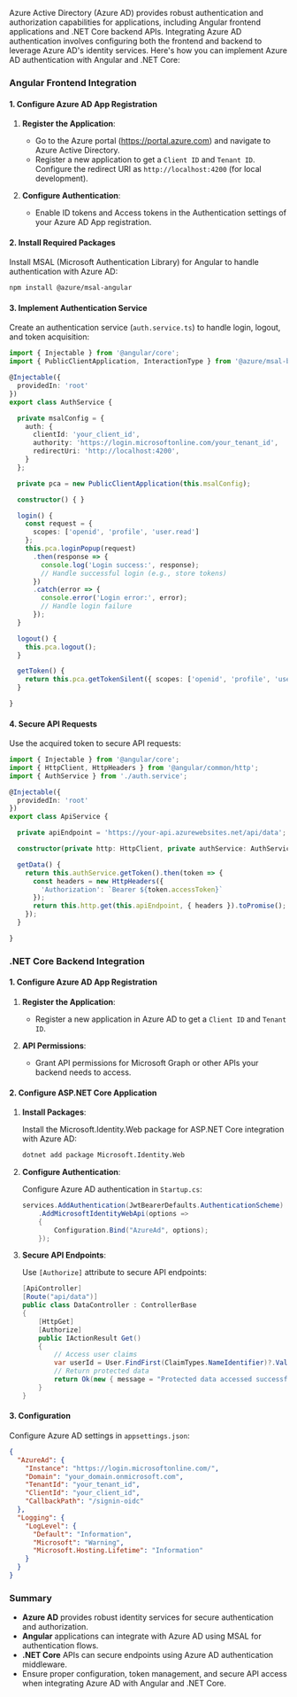 Azure Active Directory (Azure AD) provides robust authentication and authorization capabilities for applications, including Angular frontend applications and .NET Core backend APIs. Integrating Azure AD authentication involves configuring both the frontend and backend to leverage Azure AD's identity services. Here's how you can implement Azure AD authentication with Angular and .NET Core:

### Angular Frontend Integration

#### 1. Configure Azure AD App Registration

1. **Register the Application**:
   - Go to the Azure portal (https://portal.azure.com) and navigate to Azure Active Directory.
   - Register a new application to get a `Client ID` and `Tenant ID`. Configure the redirect URI as `http://localhost:4200` (for local development).

2. **Configure Authentication**:
   - Enable ID tokens and Access tokens in the Authentication settings of your Azure AD App registration.

#### 2. Install Required Packages

Install MSAL (Microsoft Authentication Library) for Angular to handle authentication with Azure AD:

```bash
npm install @azure/msal-angular
```

#### 3. Implement Authentication Service

Create an authentication service (`auth.service.ts`) to handle login, logout, and token acquisition:

```typescript
import { Injectable } from '@angular/core';
import { PublicClientApplication, InteractionType } from '@azure/msal-browser';

@Injectable({
  providedIn: 'root'
})
export class AuthService {

  private msalConfig = {
    auth: {
      clientId: 'your_client_id',
      authority: 'https://login.microsoftonline.com/your_tenant_id',
      redirectUri: 'http://localhost:4200',
    }
  };

  private pca = new PublicClientApplication(this.msalConfig);

  constructor() { }

  login() {
    const request = {
      scopes: ['openid', 'profile', 'user.read']
    };
    this.pca.loginPopup(request)
      .then(response => {
        console.log('Login success:', response);
        // Handle successful login (e.g., store tokens)
      })
      .catch(error => {
        console.error('Login error:', error);
        // Handle login failure
      });
  }

  logout() {
    this.pca.logout();
  }

  getToken() {
    return this.pca.getTokenSilent({ scopes: ['openid', 'profile', 'user.read'] });
  }

}
```

#### 4. Secure API Requests

Use the acquired token to secure API requests:

```typescript
import { Injectable } from '@angular/core';
import { HttpClient, HttpHeaders } from '@angular/common/http';
import { AuthService } from './auth.service';

@Injectable({
  providedIn: 'root'
})
export class ApiService {

  private apiEndpoint = 'https://your-api.azurewebsites.net/api/data';

  constructor(private http: HttpClient, private authService: AuthService) { }

  getData() {
    return this.authService.getToken().then(token => {
      const headers = new HttpHeaders({
        'Authorization': `Bearer ${token.accessToken}`
      });
      return this.http.get(this.apiEndpoint, { headers }).toPromise();
    });
  }

}
```

### .NET Core Backend Integration

#### 1. Configure Azure AD App Registration

1. **Register the Application**:
   - Register a new application in Azure AD to get a `Client ID` and `Tenant ID`.

2. **API Permissions**:
   - Grant API permissions for Microsoft Graph or other APIs your backend needs to access.

#### 2. Configure ASP.NET Core Application

1. **Install Packages**:

   Install the Microsoft.Identity.Web package for ASP.NET Core integration with Azure AD:

   ```bash
   dotnet add package Microsoft.Identity.Web
   ```

2. **Configure Authentication**:

   Configure Azure AD authentication in `Startup.cs`:

   ```csharp
   services.AddAuthentication(JwtBearerDefaults.AuthenticationScheme)
       .AddMicrosoftIdentityWebApi(options =>
       {
           Configuration.Bind("AzureAd", options);
       });
   ```

3. **Secure API Endpoints**:

   Use `[Authorize]` attribute to secure API endpoints:

   ```csharp
   [ApiController]
   [Route("api/data")]
   public class DataController : ControllerBase
   {
       [HttpGet]
       [Authorize]
       public IActionResult Get()
       {
           // Access user claims
           var userId = User.FindFirst(ClaimTypes.NameIdentifier)?.Value;
           // Return protected data
           return Ok(new { message = "Protected data accessed successfully", userId });
       }
   }
   ```

#### 3. Configuration

Configure Azure AD settings in `appsettings.json`:

```json
{
  "AzureAd": {
    "Instance": "https://login.microsoftonline.com/",
    "Domain": "your_domain.onmicrosoft.com",
    "TenantId": "your_tenant_id",
    "ClientId": "your_client_id",
    "CallbackPath": "/signin-oidc"
  },
  "Logging": {
    "LogLevel": {
      "Default": "Information",
      "Microsoft": "Warning",
      "Microsoft.Hosting.Lifetime": "Information"
    }
  }
}
```

### Summary

- **Azure AD** provides robust identity services for secure authentication and authorization.
- **Angular** applications can integrate with Azure AD using MSAL for authentication flows.
- **.NET Core** APIs can secure endpoints using Azure AD authentication middleware.
- Ensure proper configuration, token management, and secure API access when integrating Azure AD with Angular and .NET Core.
